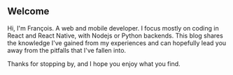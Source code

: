 ## **Welcome**

Hi, I'm François. A web and mobile developer. I focus mostly on coding in React and React Native, with Nodejs or Python backends. This blog shares the knowledge I've gained from my experiences and can hopefully lead you away from the pitfalls that I've fallen into.

Thanks for stopping by, and I hope you enjoy what you find.
